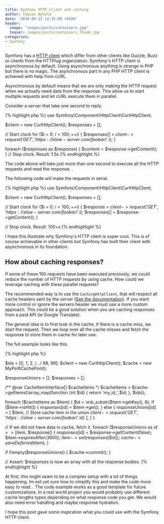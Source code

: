 ```yaml
---
title: Symfony HTTP Client and caching
author: Tobias Nyholm
date: '2019-09-12 14:35:00 +0200'
header: 
  image: "images/posts/containers.jpg"
  teaser: images/posts/containers_thumb.jpg
categories:
- Symfony
--- 
```


Symfony has a [HTTP client](https://symfony.com/doc/current/components/http_client.html) which differ from other clients
like Guzzle, Buzz or clients from the HTTPlug organization. Symfony's HTTP client is asynchronous by default. Using 
asynchronous anything is strange in PHP but there is no magic. The asynchronous part in any PHP HTTP client is achieved 
with help from cURL. 

Asynchronous by default means that we are only making the HTTP request when we actually need data from the response. This
allow us to start multiple requests and let cURL execute them in parallel. 

Consider a server that take one second to reply. 

{% highlight php %}
use Symfony\Component\HttpClient\CurlHttpClient;

$client = new CurlHttpClient();
$responses = [];

// Start clock
for ($i = 0; $i < 100; ++$i) {
    $responses[] = $client->request('GET', 'https://slow-server.com/foobar/'.$i);
}

foreach ($responses as $response) {
    $content = $response->getContent();
}
// Stop clock. Result: 1.5s
{% endhighlight %}

The code above will take just more than one second to execute all the HTTP requests and read the response. . 

The following code will make the requests in serial. 

{% highlight php %}
use Symfony\Component\HttpClient\CurlHttpClient;

$client = new CurlHttpClient();
$responses = [];

// Start clock
for ($i = 0; $i < 100; ++$i) {
    $response = $client->request('GET', 'https://slow-server.com/foobar/'.$i);
    $responses[] = $response->getContent();
}

// Stop clock. Result: 100+s
{% endhighlight %}

I hope this illustrate why Symfony's HTTP client is super cool. This is of course achievable in other clients but
Symfony has built their client with asynchronous in its foundation.  

## How about caching responses?

If some of these 100 requests have been executed previously, we could reduce the number of HTTP requests by using cache.
How could we leverage caching with these parallel requests?

The recommended way is to use the ``CachingHttpClient``, that will respect all cache headers sent by the server 
([See the documentation](https://symfony.com/doc/current/components/http_client.html#caching-requests-and-responses)). If 
you want more control or ignore the servers header we must use a more custom approach. This could be a good solution when you
are caching responses from a paid API (ie Google Translate). 

The general idea is to first look in the cache, if there is a cache miss, we start the request. Then we loop over all the
cache misses and fetch the response to store them in cache for later use. 

The full example looks like this. 

{% highlight php %}

$ids = [0, 1, 2, /*...*/ 98, 99];
$client = new CurlHttpClient();
$cache = new MyPsr6CachePool();

$responseUnions = [];
$responses = [];

/** @var CacheItemInterface[] $cacheItems */
$cacheItems = $cache->getItems(\array_map(function (int $id) {
    return 'my_id_'.$id;
}, $ids));

foreach ($cacheItems as $item) {
    $id = \mb_substr($item->getKey(), 6);
    if ($item->isHit()) {
        $responses[$id] = $item->get();
    } else {
        $responseUnions[$id] = [
            $item, // Store cache item in the union
            $client->request('GET', 'https://slow-server.com/foobar/'.$id)
        ];
    }
}

// If we did not have data in cache, fetch it.
foreach ($responseUnions as $id => [$item, $response]) {
    $responses[$id] = $response->getContent(false);
    $item->expiresAfter(3600);
    $item->set($responses[$id]);
    $cache->saveDeferred($item);
}

if (!empty($responseUnions)) {
    $cache->commit();
}

// Assert: $responses is now an array with all the response bodies. 
{% endhighlight %}

At first, this might seam to be a complex setup with a lot of things happening. Im not yet sure how to simplify this and
make the code more easy to read. . The code example works as a good template for future customizations. In a real world 
project you would probably use different cache lengths types depending on what response code you get. We would also need 
error handling and maybe response hydration. 

I hope this post gave some inspiration what you could use with the Symfony HTTP client. 
